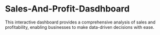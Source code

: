 # Sales-And-Profit-Dasdhboard
This interactive dashboard provides a comprehensive analysis of sales and profitability, enabling businesses to make data-driven decisions with ease.
